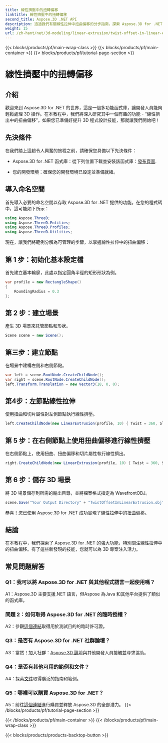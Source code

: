 ```yaml
---
title: 線性擠壓中的扭轉偏移
linktitle: 線性擠壓中的扭轉偏移
second_title: Aspose.3D .NET API
description: 透過我們有關線性拉伸中扭曲偏移的分步指南，探索 Aspose.3D for .NET 的魔力。輕鬆提升您的 3D 專案。
weight: 15
url: /zh-hant/net/3d-modeling/linear-extrusion/twist-offset-in-linear-extrusion/
---
```


{{< blocks/products/pf/main-wrap-class >}}
{{< blocks/products/pf/main-container >}}
{{< blocks/products/pf/tutorial-page-section >}}

# 線性擠壓中的扭轉偏移

## 介紹

歡迎來到 Aspose.3D for .NET 的世界，這是一個多功能函式庫，讓開發人員能夠輕鬆處理 3D 操作。在本教程中，我們將深入研究其中一個有趣的功能 - “線性擠出中的扭曲偏移”。如果您已準備好提升 3D 程式設計技能，那就讓我們開始吧！

## 先決條件

在我們踏上這趟令人興奮的旅程之前，請確保您具備以下先決條件：

-  Aspose.3D for .NET 函式庫：從下列位置下載並安裝該函式庫：[發布頁面](https://releases.aspose.com/3d/net/).

- 您的開發環境：確保您的開發環境已設定並準備就緒。

## 導入命名空間

首先導入必要的命名空間以存取 Aspose.3D for .NET 提供的功能。在您的程式碼中，這可能如下所示：

```csharp
using Aspose.ThreeD;
using Aspose.ThreeD.Entities;
using Aspose.ThreeD.Profiles;
using Aspose.ThreeD.Utilities;
```

現在，讓我們將範例分解為可管理的步驟，以掌握線性拉伸中的扭曲偏移：

## 第 1 步：初始化基本設定檔

首先建立基本輪廓，此處以指定圓角半徑的矩形形狀為例。

```csharp
var profile = new RectangleShape()
{
    RoundingRadius = 0.3
};
```

## 第 2 步：建立場景

產生 3D 場景來託管節點和形狀。

```csharp
Scene scene = new Scene();
```

## 第三步：建立節點

在場景中建構左側和右側節點。

```csharp
var left = scene.RootNode.CreateChildNode();
var right = scene.RootNode.CreateChildNode();
left.Transform.Translation = new Vector3(18, 0, 0);
```

## 第4步：左節點線性拉伸

使用扭曲和切片屬性對左側節點執行線性擠壓。

```csharp
left.CreateChildNode(new LinearExtrusion(profile, 10) { Twist = 360, Slices = 100 });
```

## 第 5 步：在右側節點上使用扭曲偏移進行線性擠壓

在右側節點上，使用扭曲、扭曲偏移和切片屬性執行線性擠出。

```csharp
right.CreateChildNode(new LinearExtrusion(profile, 10) { Twist = 360, Slices = 100, TwistOffset = new Vector3(3, 0, 0) });
```

## 第 6 步：儲存 3D 場景

將 3D 場景儲存到所需的輸出目錄，並將檔案格式指定為 WavefrontOBJ。

```csharp
scene.Save("Your Output Directory" + "TwistOffsetInLinearExtrusion.obj", FileFormat.WavefrontOBJ);
```

恭喜！您已使用 Aspose.3D for .NET 成功實現了線性拉伸中的扭曲偏移。

## 結論

在本教程中，我們探索了 Aspose.3D for .NET 的強大功能，特別關注線性拉伸中的扭曲偏移。有了這些新發現的技能，您就可以為 3D 專案注入活力。

## 常見問題解答

### Q1：我可以將 Aspose.3D for .NET 與其他程式語言一起使用嗎？

A1：Aspose.3D 主要支援.NET 語言，但Aspose 為Java 和其他平台提供了類似的函式庫。

### 問題 2：如何取得 Aspose.3D for .NET 的臨時授權？

 A2：參觀[這個連結](https://purchase.aspose.com/temporary-license/)取得用於測試目的的臨時許可證。

### Q3：是否有 Aspose.3D for .NET 社群論壇？

 A3：當然！加入社群：[Aspose.3D 論壇](https://forum.aspose.com/c/3d/18)與其他開發人員接觸並尋求協助。

### Q4：是否有其他可用的範例和文件？

A4：探索[文件](https://reference.aspose.com/3d/net/)取得廣泛的指南和範例。

### Q5：哪裡可以購買 Aspose.3D for .NET？

 A5：前往[這個連結](https://purchase.aspose.com/buy)進行購買並釋放 Aspose.3D 的全部潛力。
{{< /blocks/products/pf/tutorial-page-section >}}

{{< /blocks/products/pf/main-container >}}
{{< /blocks/products/pf/main-wrap-class >}}

{{< blocks/products/products-backtop-button >}}
